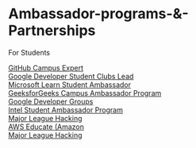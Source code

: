 # Ambassador-programs-&-Partnerships
For Students<br>

[GitHub Campus Expert](https://education.github.com/experts)<br>
[Google Developer Student Clubs Lead](https://developers.google.com/community/gdsc/leads)<br>
[Microsoft Learn Student Ambassador](https://studentambassadors.microsoft.com/)<br>
[GeeksforGeeks Campus Ambassador Program](https://www.geeksforgeeks.org/campus-ambassador-program-by-geeksforgeeks/)<br>
[Google Developer Groups](https://developers.google.com/community/gdg)<br>
[Intel Student Ambassador Program](https://devmesh.intel.com/member-programs/intel-student-ambassador-program)<br>
[Major League Hacking](https://mlh.io/)<br>
[AWS Educate (Amazon](https://aws.amazon.com/education/awseducate/students/)<br>
[Major League Hacking](https://mlh.io/)<br>
